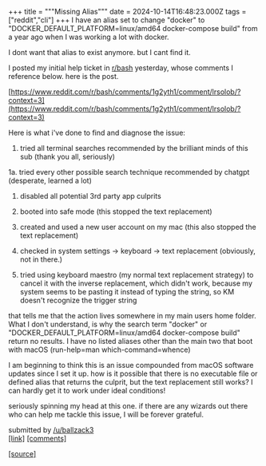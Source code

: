 +++
title = """Missing Alias"""
date = 2024-10-14T16:48:23.000Z
tags = ["reddit","cli"]
+++
I have an alias set to change "docker" to "DOCKER\_DEFAULT\_PLATFORM=linux/amd64 docker-compose build" from a year ago when I was working a lot with docker.

I dont want that alias to exist anymore. but I cant find it.

I posted my initial help ticket in [r/bash](/r/bash) yesterday, whose comments I reference below. here is the post.

[https://www.reddit.com/r/bash/comments/1g2yth1/comment/lrsolob/?context=3](https://www.reddit.com/r/bash/comments/1g2yth1/comment/lrsolob/?context=3)

Here is what i've done to find and diagnose the issue:

1.  tried all terminal searches recommended by the brilliant minds of this sub (thank you all, seriously)

1a. tried every other possible search technique recommended by chatgpt (desperate, learned a lot)

1.  disabled all potential 3rd party app culprits
    
2.  booted into safe mode (this stopped the text replacement)
    
3.  created and used a new user account on my mac (this also stopped the text replacement)
    
4.  checked in system settings -> keyboard -> text replacement (obviously, not in there.)
    
5.  tried using keyboard maestro (my normal text replacement strategy) to cancel it with the inverse replacement, which didn't work, because my system seems to be pasting it instead of typing the string, so KM doesn't recognize the trigger string
    

that tells me that the action lives somewhere in my main users home folder. What I don't understand, is why the search term "docker" or "DOCKER\_DEFAULT\_PLATFORM=linux/amd64 docker-compose build" return no results. I have no listed aliases other than the main two that boot with macOS (run-help=man which-command=whence)

I am beginning to think this is an issue compounded from macOS software updates since I set it up. how is it possible that there is no executable file or defined alias that returns the culprit, but the text replacement still works? I can hardly get it to work under ideal conditions!

seriously spinning my head at this one. if there are any wizards out there who can help me tackle this issue, I will be forever grateful.

submitted by [/u/ballzack3](https://www.reddit.com/user/ballzack3)  
[\[link\]](https://www.reddit.com/r/commandline/comments/1g3kgty/missing_alias/) [\[comments\]](https://www.reddit.com/r/commandline/comments/1g3kgty/missing_alias/)

[[source]](https://www.reddit.com/r/commandline/comments/1g3kgty/missing_alias/)
